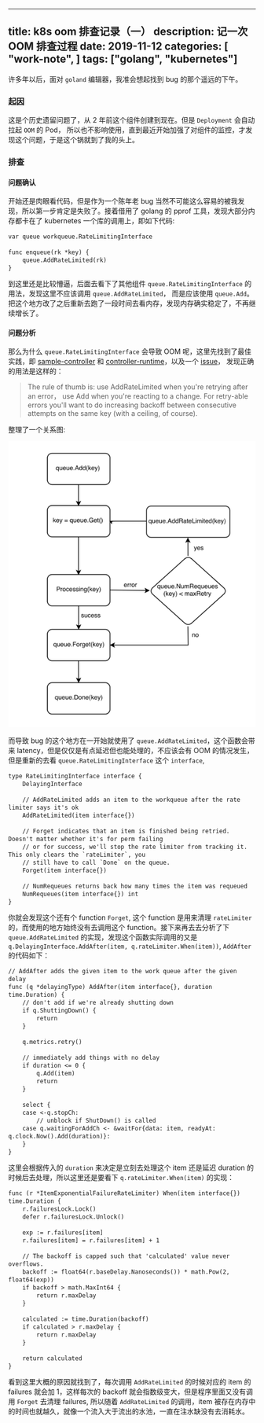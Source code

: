 
---
title:  k8s oom 排查记录（一）
description: 记一次 OOM 排查过程
date: 2019-11-12
categories: [
    "work-note",
]
tags: ["golang", "kubernetes"]
---

许多年以后，面对 `goland` 编辑器，我准会想起找到 bug 的那个遥远的下午。

<!--more-->

### 起因

这是个历史遗留问题了，从 2 年前这个组件创建到现在。但是 `Deployment` 会自动拉起 `OOM` 的 Pod， 所以也不影响使用，直到最近开始加强了对组件的监控，才发现这个问题，于是这个锅就到了我的头上。

### 排查

#### 问题确认

开始还是肉眼看代码，但是作为一个陈年老 bug 当然不可能这么容易的被我发现，所以第一步肯定是失败了。接着借用了 golang 的 pprof 工具，发现大部分内存都卡在了 kubernetes 一个库的调用上，即如下代码:

```
var queue workqueue.RateLimitingInterface

func enqueue(rk *key) {
	queue.AddRateLimited(rk)
}
```

到这里还是比较懵逼，后面去看下了其他组件 `queue.RateLimitingInterface` 的用法，发现这里不应该调用 `queue.AddRateLimited`，
而是应该使用 `queue.Add`。把这个地方改了之后重新去跑了一段时间去看内存，发现内存确实稳定了，不再继续增长了。

#### 问题分析

那么为什么 `queue.RateLimitingInterface` 会导致 OOM 呢，这里先找到了最佳实践，即 [sample-controller](https://github.com/kubernetes/sample-controller/blob/master/controller.go) 和 [controller-runtime](https://github.com/kubernetes-sigs/controller-runtime/blob/master/pkg/handler/enqueue.go#L37)，以及一个 [issue](https://github.com/bookingcom/shipper/issues/120)， 发现正确的用法是这样的：

> The rule of thumb is: use AddRateLimited when you're retrying after an error， use Add when you're reacting to a change. For retry-able errors you'll want to do increasing backoff between consecutive attempts on the same key (with a ceiling, of course).

整理了一个关系图:

![图片](/images/rate_limiting_interface.png)

而导致 bug 的这个地方在一开始就使用了 `queue.AddRateLimited`，这个函数会带来 latency，但是仅仅是有点延迟但也能处理的，不应该会有 OOM 的情况发生，但是重新的去看 `queue.RateLimitingInterface` 这个 `interface`,
```
type RateLimitingInterface interface {
	DelayingInterface

	// AddRateLimited adds an item to the workqueue after the rate limiter says it's ok
	AddRateLimited(item interface{})

	// Forget indicates that an item is finished being retried.  Doesn't matter whether it's for perm failing
	// or for success, we'll stop the rate limiter from tracking it.  This only clears the `rateLimiter`, you
	// still have to call `Done` on the queue.
	Forget(item interface{})

	// NumRequeues returns back how many times the item was requeued
	NumRequeues(item interface{}) int
}

```
你就会发现这个还有个 function `Forget`, 这个 function 是用来清理 `rateLimiter` 的，而使用的地方始终没有去调用这个 function。接下来再去去分析了下 `queue.AddRateLimited` 的实现，发现这个函数实际调用的又是 `q.DelayingInterface.AddAfter(item, q.rateLimiter.When(item))`, `AddAfter` 的代码如下：
```
// AddAfter adds the given item to the work queue after the given delay
func (q *delayingType) AddAfter(item interface{}, duration time.Duration) {
	// don't add if we're already shutting down
	if q.ShuttingDown() {
		return
	}

	q.metrics.retry()

	// immediately add things with no delay
	if duration <= 0 {
		q.Add(item)
		return
	}

	select {
	case <-q.stopCh:
		// unblock if ShutDown() is called
	case q.waitingForAddCh <- &waitFor{data: item, readyAt: q.clock.Now().Add(duration)}:
	}
}
```

这里会根据传入的 `duration` 来决定是立刻去处理这个 item 还是延迟 duration 的时候后去处理，所以这里还是要看下 `q.rateLimiter.When(item)` 的实现：

```
func (r *ItemExponentialFailureRateLimiter) When(item interface{}) time.Duration {
	r.failuresLock.Lock()
	defer r.failuresLock.Unlock()

	exp := r.failures[item]
	r.failures[item] = r.failures[item] + 1

	// The backoff is capped such that 'calculated' value never overflows.
	backoff := float64(r.baseDelay.Nanoseconds()) * math.Pow(2, float64(exp))
	if backoff > math.MaxInt64 {
		return r.maxDelay
	}

	calculated := time.Duration(backoff)
	if calculated > r.maxDelay {
		return r.maxDelay
	}

	return calculated
}
```

看到这里大概的原因就找到了，每次调用 `AddRateLimited` 的时候对应的 item 的 failures 就会加 1，这样每次的 backoff 就会指数级变大，但是程序里面又没有调用 `Forget` 去清理 failures, 所以随着 `AddRateLimited` 的调用，item 被存在内存中的时间也就越久，就像一个流入大于流出的水池，一直在注水缺没有去消耗水。